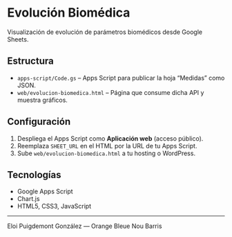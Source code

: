 # Evolución Biomédica

Visualización de evolución de parámetros biomédicos desde Google Sheets.

## Estructura

- `apps-script/Code.gs` – Apps Script para publicar la hoja “Medidas” como JSON.
- `web/evolucion-biomedica.html` – Página que consume dicha API y muestra gráficos.

## Configuración

1. Despliega el Apps Script como **Aplicación web** (acceso público).
2. Reemplaza `SHEET_URL` en el HTML por la URL de tu Apps Script.
3. Sube `web/evolucion-biomedica.html` a tu hosting o WordPress.

## Tecnologías

- Google Apps Script
- Chart.js
- HTML5, CSS3, JavaScript

---
Eloi Puigdemont González — Orange Bleue Nou Barris  
